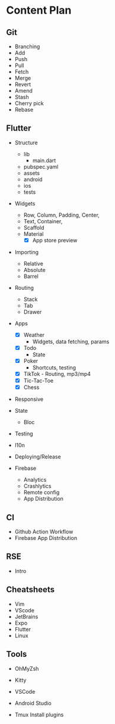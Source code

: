 # Content Plan

## Git

- Branching
- Add
- Push
- Pull
- Fetch
- Merge
- Revert
- Amend
- Stash
- Cherry pick
- Rebase

## Flutter

- Structure

  - lib
    - main.dart
  - pubspec.yaml
  - assets
  - android
  - ios
  - tests

- Widgets

  - Row, Column, Padding, Center,
  - Text, Container,
  - Scaffold
  - Material
    - [x] App store preview

- Importing

  - Relative
  - Absolute
  - Barrel

- Routing

  - Stack
  - Tab
  - Drawer

- Apps

  - [x] Weather
    - Widgets, data fetching, params
  - [x] Todo
    - State
  - [x] Poker
    - Shortcuts, testing
  - [x] TikTok - Routing, mp3/mp4
  - [x] Tic-Tac-Toe
  - [x] Chess

- Responsive
- State
  - Bloc
- Testing
- l10n
- Deploying/Release
- Firebase
  - Analytics
  - Crashlytics
  - Remote config
  - App Distribution

## CI

- Github Action Workflow
- Firebase App Distribution

## RSE

- Intro

## Cheatsheets

- Vim
- VScode
- JetBrains
- Expo
- Flutter
- Linux

## Tools

- OhMyZsh
- Kitty

- VSCode
- Android Studio
- Tmux
  Install plugins

